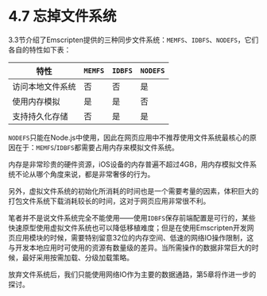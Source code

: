 # 4.7 忘掉文件系统

3.3节介绍了Emscripten提供的三种同步文件系统：`MEMFS`、`IDBFS`、`NODEFS`，它们各自的特性如下表：

特性 | `MEMFS` | `IDBFS` | `NODEFS`
-|-|-|-
访问本地文件系统 | 否 | 否 | 是
使用内存模拟 | 是 | 是 | 否
支持持久化存储 | 否 | 是 | 是

`NODEFS`只能在Node.js中使用，因此在网页应用中不推荐使用文件系统最核心的原因在于：`MEMFS`/`IDBFS`都需要占用内存来模拟文件系统。

内存是非常珍贵的硬件资源，iOS设备的内存普遍不超过4GB，用内存模拟文件系统不论从哪个角度来说，都是非常奢侈的行为。

另外，虚拟文件系统的初始化所消耗的时间也是一个需要考量的因素，体积巨大的打包文件系统下载消耗较长的时间，这对于网页应用非常很不利。

笔者并不是说文件系统完全不能使用——使用`IDBFS`保存前端配置是可行的，某些快速原型使用虚拟文件系统也可以降低移植难度；但是在使用Emscripten开发网页应用模块的时候，需要特别留意32位的内存空间、低速的网络IO操作限制，这与开发本地应用时可使用的资源有数量级的差异。当所需操作的数据非常巨大的时候，最好采用按需加载、分级加载策略。

放弃文件系统后，我们只能使用网络IO作为主要的数据通路，第5章将作进一步的探讨。